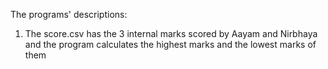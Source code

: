The programs' descriptions:
1. The score.csv has the 3 internal marks scored by Aayam and Nirbhaya and the program calculates the highest marks and the lowest marks of them
